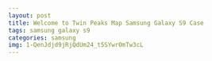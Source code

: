 ```yaml
---
layout: post
title: Welcome to Twin Peaks Map Samsung Galaxy S9 Case
tags: samsung galaxy s9
categories: samsung
img: 1-QenJdjd9jRjQdUm24_t5SYwrOmTw3cL
---
```

